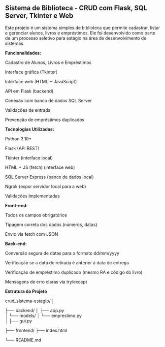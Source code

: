 ## Sistema de Biblioteca - CRUD com Flask, SQL Server, Tkinter e Web

Este projeto é um sistema simples de biblioteca que permite cadastrar, listar e gerenciar alunos, livros e empréstimos. Ele foi desenvolvido como parte de um processo seletivo para estágio na área de desenvolvimento de sistemas.  



**Funcionalidades:**

Cadastro de Alunos, Livros e Empréstimos

Interface gráfica (Tkinter)

Interface web (HTML + JavaScript)

API em Flask (backend)

Conexão com banco de dados SQL Server

Validações de entrada

Prevenção de empréstimos duplicados


**Tecnologias Utilizadas:**

Python 3.10+

Flask (API REST)

Tkinter (interface local)

HTML + JS (fetch) (interface web)

SQL Server Express (banco de dados local)

Ngrok (expor servidor local para a web)

Validações Implementadas


**Front-end:**

Todos os campos obrigatórios

Tipagem correta dos dados (números, datas)

Envio via fetch com JSON


**Back-end:**

Conversão segura de datas para o formato dd/mm/yyyy

Verificação se a data de retirada é anterior à data de entrega

Verificação de empréstimo duplicado (mesmo RA e código do livro)

Mensagens de erro claras via try/except


**Estrutura do Projeto**

crud_sistema-estagio/
│

├── backend/
│   ├── app.py                
│   └── models/
│       └── emprestimo.py     
│
├── gui.py 

├── frontend/
├── index.html   

└── README.md                 
